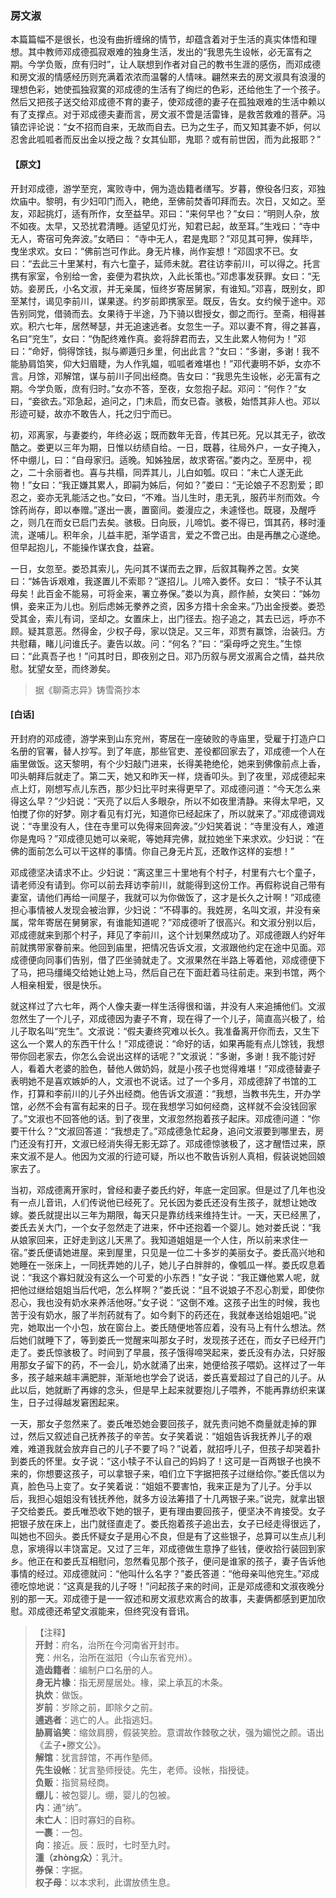 <script type="text/javascript">
    var head = document.getElementsByTagName('head')[0];
    cssURL = '/public/liao.css';
    linkTag = document.createElement('link');
    linkTag.href = cssURL;
    linkTag.setAttribute('type','text/css');
    linkTag.setAttribute('rel','stylesheet');
    head.appendChild(linkTag);
</script>
### 房文淑

本篇篇幅不是很长，也没有曲折缠绵的情节，却蕴含着对于生活的真实体悟和理想。其中教师邓成德孤寂艰难的独身生活，发出的“我思先生设帐，必无富有之期。今学负贩，庶有归时”，让人联想到作者对自己的教书生涯的感伤，而邓成德和房文淑的情感经历则充满着浓浓而温馨的人情味。翩然来去的房文淑具有浪漫的理想色彩，她使孤独寂寞的邓成德的生活有了绚烂的色彩，还给他生了一个孩子。然后又把孩子送交给邓成德不育的妻子，使邓成德的妻子在孤独艰难的生活中赖以有了支撑点。对于邓成德夫妻而言，房文淑不啻是活雷锋，是救苦救难的菩萨。冯镇峦评论说：“女不招而自来，无故而自去。已为之生子，而又知其妻不妒，何以忍舍此呱呱者而反出金以授之哉？女其仙耶，鬼耶？或有前世因，而为此报耶？”

#### 【原文】
<section>
开封邓成德，游学至兖，寓败寺中，佣为造齿籍者缮写。岁暮，僚役各归亥，邓独炊庙中。黎明，有少妇叩门而入，艳绝，至佛前焚香叩拜而去。次日，又如之。至友，邓起挑灯，适有所作，女至益早。邓曰：“来何早也？”女曰：“明则人杂，放不如夜。太早，又恐扰君清睡。适望见灯光，知君已起，故至耳。”生戏曰：“寺中无人，寄宿可免奔波。”女晒曰：
“寺中无人，君是鬼耶？”邓见其可狎，俟拜毕，曳坐求欢。女曰：“佛前岂可作此。身无片椽，尚作妄想！”邓固求不已。女曰：“去此三十里某村，有六七童子，延师未就。君往访李前川，可以得之。托言携有家室，令别给一舍，妾便为君执炊，入此长策也。”邓虑事发获罪。女曰：“无妨。妾房氏，小名文淑，并无亲属，恒终岁寄居舅家，有谁知。”邓喜，既别女，即至某忖，谒见李前川，谋果遂。约岁前即携家至。既反，告女。女约候于途中。邓告别同党，借骑而去。女果待于半途，乃下骑以辔授女，御之而行。至斋，相得甚欢。积六七年，居然琴瑟，并无追速逃者。女忽生一子。邓以妻不育，得之甚喜，名曰“兖生”，女曰：“伪配终难作真。妾将辞君而去，又生此累人物何为！”邓曰：“命好，倘得馀钱，拟与卿遁归乡里，何出此言？”女曰：“多谢，多谢！我不能胁肩馅笑，仰大妇眉睫，为人作乳媪，呱呱者难堪也！”邓代妻明不妒，女亦不言。月馀，邓解馆，谋与前川子同出经商。告女曰：“我思先生设帐，必无富有之期。今学负贩，庶有归时。”女亦不答，至夜，女忽抱子起。邓问：“何作？”女曰，“妾欲去。”邓急起，追问之，门未启，而女已杳。骇极，始悟其非人也。邓以形迹可疑，故亦不敢告人，托之归宁而已。

初，邓离家，与妻娄约，年终必返；既而数年无音，传其已死。兄以其无子，欲改酷之。娄更以三年为期，日惟以纺绩自给。一日，既暮，往局外户，一女子掩入，怀中绷儿，曰：“自母家归。适晚。知姊独居，故求寄宿。”娄内之。至房中，视之，二十余丽者也。喜与共榻，同弄其儿，儿白如瓠。叹曰：“未亡人遂无此物！”女曰：“我正嫌其累人，即嗣为姊后，何如？”娄曰：“无论娘子不忍割爱；即忍之，妾亦无乳能活之也。”女曰，“不难。当儿生时，患无乳，服药半剂而效。今馀药尚存，即以奉赠。”遂出一裹，置窗间。娄漫应之，未遽怪也。既寝，及醒呼之，则几在而女已启门去矣。骇极。日向辰，儿啼饥。娄不得已，饵其药，移时湩流，遂哺儿。积年余，儿益丰肥，渐学语言，爱之不啻己出。由是再醮之心遂绝。但早起抱儿，不能操作谋衣食，益窘。

一日，女忽至。娄恐其索儿，先问其不谋而去之罪，后叙其鞠养之苦。女笑曰：“姊告诉艰难，我遂置儿不索耶？”遂招儿。儿啼入娄怀。女曰：
“犊子不认其母矣！此百金不能易，可将金来，署立券保。”娄以为真，颜作赪，女笑曰：“姊勿惧，妾来正为儿也。别后虑姊无豢养之资，因多方措十余金来。”乃出金授娄。娄恐受其金，索儿有词，坚却之。女置床上，出门径去。抱子追之，其去已远，呼亦不顾。疑其意恶。然得金，少权子母，家以饶足。又三年，邓贾有赢馀，治装归。方共慰藉，睹儿问谁氏子。妻告以故。问：“何名？”曰：“渠母呼之兖生。”生惊曰：“此真吾子也！”问其时日，即夜别之日。邓乃历叙与房文淑离合之情，益共欣慰。犹望女至，而终渺矣。

</section>

> 据《聊斋志异》铸雪斋抄本

#### [白话]
<aside>

开封府的邓成德，游学来到山东兖州，寄居在一座破败的寺庙里，受雇于打造户口名册的官署，替人抄写。到了年底，那些官吏、差役都回家去了，邓成德一个人在庙里做饭。这天黎明，有个少妇敲门进来，长得美艳绝伦，她来到佛像前点上香，叩头朝拜后就走了。第二天，她又和昨天一样，烧香叩头。到了夜里，邓成德起来点上灯，刚想写点儿东西，那少妇比平时来得更早了。邓成德问道：“今天怎么来得这么早？”少妇说：“天亮了以后人多眼杂，所以不如夜里清静。来得太早吧，又怕搅了你的好梦。刚才看见有灯光，知道你已经起床了，所以就来了。”邓成德调戏说：“寺里没有人，住在寺里可以免得来回奔波。”少妇笑着说：“寺里没有人，难道你是鬼吗？”邓成德见她可以亲昵，等她拜完佛，就拉她坐下来求欢。少妇说：“在佛的面前怎么可以干这样的事情。你自己身无片瓦，还敢作这样的妄想！”

邓成德坚决请求不止。少妇说：“离这里三十里地有个村子，村里有六七个童子，请老师没有请到。你可以前去拜访李前川，就能得到这份工作。再假称说自己带有妻室，请他们再给一间屋子，我就可以为你做饭了，这才是长久之计啊！”邓成德担心事情被人发现会被治罪，少妇说：“不碍事的。我姓房，名叫文淑，并没有亲属，常年寄居在舅舅家，有谁能知道呢？”邓成德听了很高兴。和文淑分别以后，邓成德就来到那个村子，拜见了李前川，这个计划果然成功了。邓成德跟人约好年前就携带家眷前来。他回到庙里，把情况告诉文淑，文淑跟他约定在途中见面。邓成德便向同事们告别，借了匹坐骑就走了。文淑果然在半路上等着他，邓成德便下了马，把马缰绳交给她让她上马，然后自己在下面赶着马往前走。来到书馆，两个人相亲相爱，很是快乐。

就这样过了六七年，两个人像夫妻一样生活得很和谐，并没有人来追捕他们。文淑忽然生了一个儿子，邓成德因为妻子不育，现在得了一个儿子，简直高兴极了，给儿子取名叫“兖生”。文淑说：“假夫妻终究难以长久。我准备离开你而去，又生下这么一个累人的东西干什么！”邓成德说：“命好的话，如果再能有点儿馀钱，我想带你回老家去，你怎么会说出这样的话呢？”文淑说：“多谢，多谢！我不能讨好人，看着大老婆的脸色，替他人做奶妈，就是小孩子也觉得难堪！”邓成德替妻子表明她不是喜欢嫉妒的人，文淑也不说话。过了一个多月，邓成德辞了书馆的工作，打算和李前川的儿子外出经商。他告诉文淑道：“我想，当教书先生，开办学馆，必然不会有富有起来的日子。现在我想学习如何经商，这样就不会没钱回家了。”文淑也不回答他的话。到了夜里，文淑忽然抱着孩子起床。邓成德问道：“你要干什么？”文淑回答道：“我想走了。”邓成德急忙起身，追问文淑要到哪里去，房门还没有打开，文淑已经消失得无影无踪了。邓成德惊骇极了，这才醒悟过来，原来文淑不是人。他因为文淑的行迹可疑，所以也不敢告诉别人真相，假装说她回娘家去了。

当初，邓成德离开家时，曾经和妻子娄氏约好，年底一定回家。但是过了几年也没有一点儿音讯，人们传说他已经死了。兄长因为娄氏还没有生孩子，就想让她改嫁。娄氏就提出以三年为期限，每天只是靠纺线来维持生计。一天，天已经黑了，娄氏去关大门，一个女子忽然走了进来，怀中还抱着一个婴儿。她对娄氏说：“我从娘家回来，正好走到这儿天黑了。我知道姐姐是一个人住，所以前来求住一宿。”娄氏便请她进屋。来到屋里，只见是一位二十多岁的美丽女子。娄氏高兴地和她睡在一张床上，一同抚弄她的儿子，她儿子白胖胖的，像瓠瓜一样。娄氏叹息着说：“我这个寡妇就没有这么一个可爱的小东西！”女子说：“我正嫌他累人呢，就把他过继给姐姐当后代吧，怎么样啊？”娄氏说：“且不说娘子不忍心割爱，即使你忍心，我也没有奶水来养活他呀。”女子说：“这倒不难。这孩子出生的时候，我也苦于没有奶水，服了半剂药就有了。如今剩下的药还在，我就奉送给姐姐吧。”说完，她取出一个小包，放在窗台上。娄氏随便地答应着，没有马上有什么想法。然后她们就睡下了，等到娄氏一觉醒来叫那女子时，发现孩子还在，而女子已经开门走了。娄氏惊骇极了。时间到了早晨，孩子饿得啼哭起来，娄氏没有办法，只好服用那女子留下的药，不一会儿，奶水就涌了出来，她便给孩子喂奶。这样过了一年多，孩子越来越丰满肥胖，渐渐地也学会了说话，娄氏喜爱超过了自己的儿子。从此以后，她就断了再嫁的念头，但是早上起来就要抱儿子喂养，不能再靠纺织来谋生，日子过得越发窘困起来。

一天，那女子忽然来了。娄氏唯恐她会要回孩子，就先责问她不商量就走掉的罪过，然后又叙述自己抚养孩子的辛苦。女子笑着说：“姐姐告诉我抚养儿子的艰难，难道我就会放弃自己的儿子不要了吗？”说着，就招呼儿子，但孩子却哭着扑到娄氏的怀里。女子说：“这小犊子不认自己的妈妈了！这可是一百两银子也换不来的，你想要这孩子，可以拿银子来，咱们立下字据把孩子过继给你。”娄氏信以为真，脸色马上变了。女子笑着说：“姐姐不要害怕，我来正是为了儿子。分手以后，我担心姐姐没有钱抚养他，就多方设法筹措了十几两银子来。”说完，就拿出银子交给娄氏。娄氏唯恐收下她的银子，更有理由要回孩子，便坚决不肯接受。女子把银子放在床上，出门就径直走了。娄氏抱着孩子追出去，女子已经走得很远了，叫她也不回头。娄氏怀疑女子是用心不良，但是有了这些银子，总算可以生点儿利息，家境得以丰饶富足。又过了三年，邓成德做生意挣了些钱，便收拾行装回到家乡。他正在和娄氏互相慰问，忽然看见那个孩子，便问是谁家的孩子，妻子告诉他事情的经过。邓成德就问：“他叫什么名字？”娄氏答道：“他母亲叫他兖生。”邓成德吃惊地说：“这真是我的儿子呀！”问起孩子来的时间，正是邓成德和文淑夜晚分别的那一天。邓成德于是一一叙述和房文淑悲欢离合的故事，夫妻俩都感到更加欣慰。邓成德还希望文淑能来，但终究没有音讯。

</aside>

> 【注释】  
<b>开封</b>：府名，治所在今河南省开封市。  
<b>兖</b>：州名，治所在滋阳（今山东省兖州）。  
<b>造齿籍者</b>：编制户口名册的人。  
<b>身无片椽</b>：指无房屋居处。椽，梁上承瓦的木条。  
<b>执炊</b>：做饭。  
<b>岁前</b>：岁除之前，即除夕之前。  
<b>逋逃者</b>：逃亡的人。此指逃妇。  
<b>胁肩谄笑</b>：缩敛肩膀，假装笑脸。意谓故作棘敬之状，强为媚悦之颜。语出《孟子•滕文公》。  
<b>解馆</b>：犹言辞馆，不再作塾师。  
<b>先生设帐</b>：犹言塾师授徒。先生，老师。设帐，指授徒。  
<b>负贩</b>：指贸易经商。  
<b>绷儿</b>：被包婴儿。绷，婴儿的包被。  
<b>内</b>：通“纳”。  
<b>未亡人</b>：旧时寡妇的自称。  
<b>一裹</b>：一包。  
<b>向</b>：接近。辰：辰时，七时至九时。  
<b>湩（zhòng众）</b>：乳汁。  
<b>券保</b>：字据。  
<b>权子母</b>：以本求利，此谓放债生息。  
